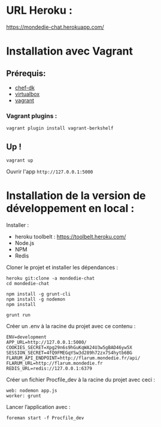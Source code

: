 # URL Heroku : #

https://mondedie-chat.herokuapp.com/

# Installation avec Vagrant #

## Prérequis:

- [chef-dk](https://downloads.chef.io/chef-dk/)
- [virtualbox](https://www.virtualbox.org/wiki/Downloads)
- [vagrant](https://www.vagrantup.com/downloads.html)

### Vagrant plugins :

```
vagrant plugin install vagrant-berkshelf
```

## Up !

```
vagrant up
```

Ouvrir l'app `http://127.0.0.1:5000`

# Installation de la version de développement en local : #

Installer :

* heroku toolbelt : https://toolbelt.heroku.com/
* Node.js
* NPM
* Redis

Cloner le projet et installer les dépendances :
```
heroku git:clone -a mondedie-chat
cd mondedie-chat

npm install -g grunt-cli
npm install -g nodemon
npm install

grunt run
```

Créer un .env à la racine du projet avec ce contenu :

```
ENV=development
APP_URL=http://127.0.0.1:5000/
COOKIES_SECRET=Xpg29n6s9hGuKqWA24U3w5gBAD46yw5X
SESSION_SECRET=4fQ9FMEGqYSw3d289h72zx7S4hytb6BG
FLARUM_API_ENDPOINT=http://flarum.mondedie.fr/api/
FLARUM_URL=http://flarum.mondedie.fr
REDIS_URL=redis://127.0.0.1:6379
```

Créer un fichier Procfile_dev à la racine du projet avec ceci :

```
web: nodemon app.js
worker: grunt
```

Lancer l’application avec :

```
foreman start -f Procfile_dev
```